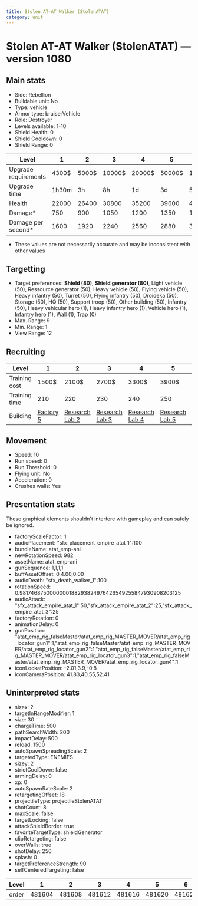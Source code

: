 ```yaml
---
title: Stolen AT-AT Walker (StolenATAT)
category: unit
---
```


# Stolen AT-AT Walker (StolenATAT) — version 1080

## Main stats

  * Side: Rebellion
  * Buildable unit: No
  * Type: vehicle
  * Armor type: bruiserVehicle
  * Role: Destroyer
  * Levels available: 1-10
  * Shield Health: 0
  * Shield Cooldown: 0
  * Shield Range: 0

|Level               |1    |2    |3     |4     |5     |6      |7      |8      |9       |10      |
|--------------------|-----|-----|------|------|------|-------|-------|-------|--------|--------|
|Upgrade requirements|4300$|5000$|10000$|20000$|50000$|135000$|225000$|450000$|1500000$|2500000$|
|Upgrade time        |1h30m|3h   |8h    |1d    |3d    |5d     |1w     |1w3d   |2w      |2w      |
|Health              |22000|26400|30800 |35200 |39600 |44000  |48400  |52800  |57200   |66000   |
|Damage*             |750  |900  |1050  |1200  |1350  |1500   |1650   |1800   |1950    |2250    |
|Damage per second*  |1600 |1920 |2240  |2560  |2880  |3200   |3520   |3840   |4160    |4800    |

* These values are not necessarily accurate and may be inconsistent with other values

## Targetting

  * Target preferences: **Shield (80)**, **Shield generator (80)**, Light vehicle (50), Ressource generator (50), Heavy vehicle (50), Flying vehicle (50), Heavy infantry (50), Turret (50), Flying infantry (50), Droideka (50), Storage (50), HQ (50), Support troop (50), Other building (50), Infantry (50), Heavy vehicular hero (1), Heavy infantry hero (1), Vehicle hero (1), Infantry hero (1), Wall (1), Trap (0)
  * Max. Range: 9
  * Min. Range: 1
  * View Range: 12

## Recruiting

|Level        |1                             |2                                     |3                                     |4                                     |5                                     |6                                     |7                                     |8                                     |9                                     |10                                     |
|-------------|------------------------------|--------------------------------------|--------------------------------------|--------------------------------------|--------------------------------------|--------------------------------------|--------------------------------------|--------------------------------------|--------------------------------------|---------------------------------------|
|Training cost|1500$                         |2100$                                 |2700$                                 |3300$                                 |3900$                                 |4500$                                 |5100$                                 |6000$                                 |6300$                                 |6900$                                  |
|Training time|210                           |220                                   |230                                   |240                                   |250                                   |260                                   |270                                   |400                                   |430                                   |460                                    |
|Building     |[Factory 5](rebelFactory.html)|[Research Lab 2](rebelOffenseLab.html)|[Research Lab 3](rebelOffenseLab.html)|[Research Lab 4](rebelOffenseLab.html)|[Research Lab 5](rebelOffenseLab.html)|[Research Lab 6](rebelOffenseLab.html)|[Research Lab 7](rebelOffenseLab.html)|[Research Lab 8](rebelOffenseLab.html)|[Research Lab 9](rebelOffenseLab.html)|[Research Lab 10](rebelOffenseLab.html)|

## Movement

  * Speed: 10
  * Run speed: 0
  * Run Threshold: 0
  * Flying unit: No
  * Acceleration: 0
  * Crushes walls: Yes

## Presentation stats

These graphical elements shouldn't interfere with gameplay and can safely be ignored.

  * factoryScaleFactor: 1
  * audioPlacement: "sfx_placement_empire_atat_1":100
  * bundleName: atat_emp-ani
  * newRotationSpeed: 982
  * assetName: atat_emp-ani
  * gunSequence: 1,1,1,1
  * buffAssetOffset: 0,4.00,0.00
  * audioDeath: "sfx_death_walker_1":100
  * rotationSpeed: 0.9817468750000000188293824976426549255847930908203125
  * audioAttack: "sfx_attack_empire_atat_1":50,"sfx_attack_empire_atat_2":25,"sfx_attack_empire_atat_3":25
  * factoryRotation: 0
  * animationDelay: 0
  * gunPosition: "atat_emp_rig_falseMaster/atat_emp_rig_MASTER_MOVER/atat_emp_rig_locator_gun1":1,"atat_emp_rig_falseMaster/atat_emp_rig_MASTER_MOVER/atat_emp_rig_locator_gun2":1,"atat_emp_rig_falseMaster/atat_emp_rig_MASTER_MOVER/atat_emp_rig_locator_gun3":1,"atat_emp_rig_falseMaster/atat_emp_rig_MASTER_MOVER/atat_emp_rig_locator_gun4":1
  * iconLookatPosition: -2.01,3.9,-0.8
  * iconCameraPosition: 41.83,40.55,52.41

## Uninterpreted stats

  * sizex: 2
  * targetInRangeModifier: 1
  * size: 30
  * chargeTime: 500
  * pathSearchWidth: 200
  * impactDelay: 500
  * reload: 1500
  * autoSpawnSpreadingScale: 2
  * targetedType: ENEMIES
  * sizey: 2
  * strictCoolDown: false
  * armingDelay: 0
  * xp: 0
  * autoSpawnRateScale: 2
  * retargetingOffset: 18
  * projectileType: projectileStolenATAT
  * shotCount: 8
  * maxScale: false
  * targetLocking: false
  * attackShieldBorder: true
  * favoriteTargetType: shieldGenerator
  * clipRetargeting: false
  * overWalls: true
  * shotDelay: 250
  * splash: 0
  * targetPreferenceStrength: 90
  * selfCenteredTargeting: false

|Level|1     |2     |3     |4     |5     |6     |7     |8     |9     |10    |
|-----|------|------|------|------|------|------|------|------|------|------|
|order|481604|481608|481612|481616|481620|481624|481628|481632|481636|481640|

